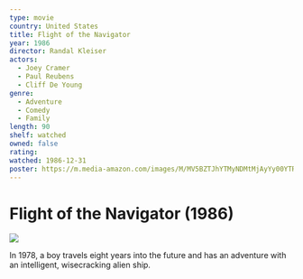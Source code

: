 ```yaml
---
type: movie
country: United States
title: Flight of the Navigator
year: 1986
director: Randal Kleiser
actors:
  - Joey Cramer
  - Paul Reubens
  - Cliff De Young
genre:
  - Adventure
  - Comedy
  - Family
length: 90
shelf: watched
owned: false
rating:
watched: 1986-12-31
poster: https://m.media-amazon.com/images/M/MV5BZTJhYTMyNDMtMjAyYy00YTRkLWJmZGMtMDZlODc0NWZmZDRhXkEyXkFqcGc@._V1_SX300.jpg
---
```


# Flight of the Navigator (1986)

![](https://m.media-amazon.com/images/M/MV5BZTJhYTMyNDMtMjAyYy00YTRkLWJmZGMtMDZlODc0NWZmZDRhXkEyXkFqcGc@._V1_SX300.jpg)

In 1978, a boy travels eight years into the future and has an adventure with an intelligent, wisecracking alien ship.